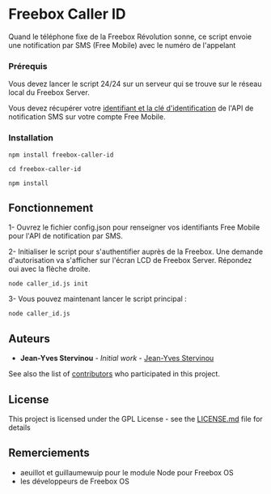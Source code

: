 # Freebox Caller ID

Quand le téléphone fixe de la Freebox Révolution sonne, ce script envoie une notification par SMS (Free Mobile) avec le numéro de l'appelant

### Prérequis

Vous devez lancer le script 24/24 sur un serveur qui se trouve sur le réseau local du Freebox Server.

Vous devez récupérer votre [identifiant et la clé d'identification](http://www.universfreebox.com/article/26337/Nouveau-Free-Mobile-lance-un-systeme-de-notification-SMS-pour-vos-appareils-connectes) de l'API de notification SMS sur votre compte Free Mobile.

### Installation

```
npm install freebox-caller-id

cd freebox-caller-id

npm install
```

## Fonctionnement

1- Ouvrez le fichier config.json pour renseigner vos identifiants Free Mobile pour l'API de notification par SMS. 

2- Initialiser le script pour s'authentifier auprès de la Freebox. Une demande d'autorisation va s'afficher sur l'écran LCD de Freebox Server. Répondez oui avec la flèche droite.

```
node caller_id.js init
```

3- Vous pouvez maintenant lancer le script principal :

```
node caller_id.js
```

## Auteurs

* **Jean-Yves Stervinou** - *Initial work* - [Jean-Yves Stervinou](https://github.com/jystervinou)

See also the list of [contributors](https://github.com/your/project/contributors) who participated in this project.

## License

This project is licensed under the GPL License - see the [LICENSE.md](LICENSE.md) file for details

## Remerciements

* aeuillot et guillaumewuip pour le module Node pour Freebox OS
* les développeurs de Freebox OS

